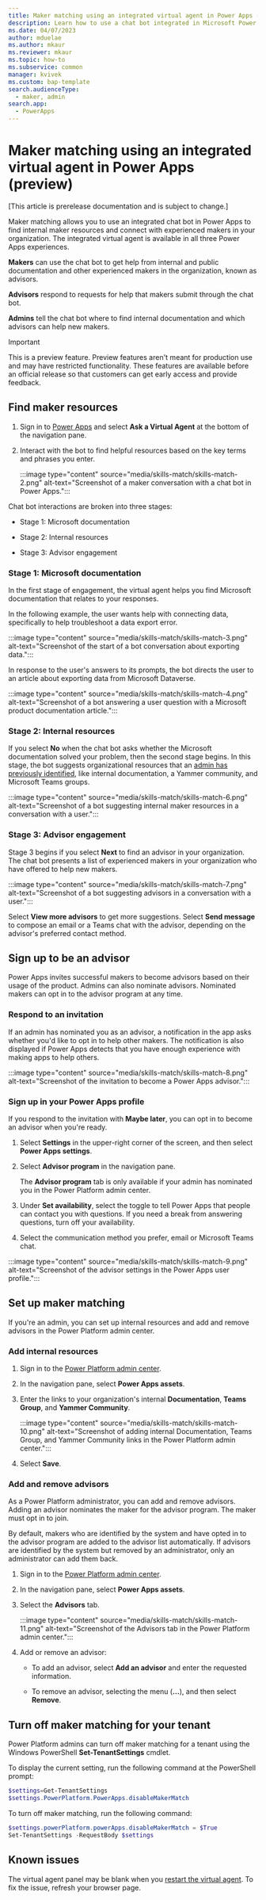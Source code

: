 ```yaml
---
title: Maker matching using an integrated virtual agent in Power Apps (preview)
description: Learn how to use a chat bot integrated in Microsoft Power Apps to find maker resources in your organization.
ms.date: 04/07/2023
author: mduelae
ms.author: mkaur
ms.reviewer: mkaur
ms.topic: how-to
ms.subservice: common
manager: kvivek
ms.custom: bap-template
search.audienceType: 
  - maker, admin
search.app: 
  - PowerApps
---
```


# Maker matching using an integrated virtual agent in Power Apps (preview)

[This article is prerelease documentation and is subject to change.]

Maker matching allows you to use an integrated chat bot in Power Apps to find internal maker resources and connect with experienced makers in your organization. The integrated virtual agent is available in all three Power Apps experiences.<!-- EDITOR'S NOTE: Please clarify, what are the three experiences? -->

**Makers** can use the chat bot to get help from internal and public documentation and other experienced makers in the organization, known as advisors.

**Advisors** respond to requests for help that makers submit through the chat bot.

**Admins** tell the chat bot where to find internal documentation and which advisors can help new makers.

> [!IMPORTANT]
> This is a preview feature. Preview features aren't meant for production use and may have restricted functionality. These features are available before an official release so that customers can get early access and provide feedback.

## Find maker resources

1. Sign in to [Power Apps](https://make.powerapps.com) and select **Ask a Virtual Agent** at the bottom of the navigation pane.

1. Interact with the bot to find helpful resources based on the key terms and phrases you enter.

    :::image type="content" source="media/skills-match/skills-match-2.png" alt-text="Screenshot of a maker conversation with a chat bot in Power Apps.":::<!-- EDITOR'S NOTE: Please crop the screenshot IAW the new [screenshot guidelines](/bacx/screenshots-for-bap?branch=main).-->

Chat bot interactions are broken into three stages:

- Stage 1: Microsoft documentation

- Stage 2: Internal resources

- Stage 3: Advisor engagement

### Stage 1: Microsoft documentation

In the first stage of engagement, the virtual agent helps you find Microsoft documentation that relates to your responses.

In the following example, the user wants help with connecting data, specifically to help troubleshoot a data export error.

:::image type="content" source="media/skills-match/skills-match-3.png" alt-text="Screenshot of the start of a bot conversation about exporting data.":::<!-- EDITOR'S NOTE: Please crop the screenshot IAW the new [screenshot guidelines](/bacx/screenshots-for-bap?branch=main).-->

 In response to the user's answers to its prompts, the bot directs the user to an article about exporting data from Microsoft Dataverse.

:::image type="content" source="media/skills-match/skills-match-4.png" alt-text="Screenshot of a bot answering a user question with a Microsoft product documentation article.":::

### Stage 2: Internal resources

If you select **No** when the chat bot asks whether the Microsoft documentation solved your problem, then the second stage begins. In this stage, the bot suggests organizational resources that an [admin has previously identified](#add-internal-resources), like internal documentation, a Yammer community, and Microsoft Teams groups.

:::image type="content" source="media/skills-match/skills-match-6.png" alt-text="Screenshot of a bot suggesting internal maker resources in a conversation with a user.":::<!-- EDITOR'S NOTE: Please crop the screenshot IAW the new [screenshot guidelines](/bacx/screenshots-for-bap?branch=main).-->

### Stage 3: Advisor engagement

Stage 3 begins if you select **Next** to find an advisor in your organization. The chat bot presents a list of experienced makers in your organization who have offered to help new makers.

:::image type="content" source="media/skills-match/skills-match-7.png" alt-text="Screenshot of a bot suggesting advisors in a conversation with a user.":::

Select **View more advisors** to get more suggestions. Select **Send message** to compose an email or a Teams chat with the advisor, depending on the advisor's preferred contact method.

## Sign up to be an advisor

Power Apps invites successful makers to become advisors based on their usage of the product. Admins can also nominate advisors. Nominated makers can opt in to the advisor program at any time.

### Respond to an invitation

If an admin has nominated you as an advisor, a notification in the app asks whether you'd like to opt in to help other makers. The notification is also displayed if Power Apps detects that you have enough experience with making apps to help others.

:::image type="content" source="media/skills-match/skills-match-8.png" alt-text="Screenshot of the invitation to become a Power Apps advisor.":::

### Sign up in your Power Apps profile

If you respond to the invitation with **Maybe later**, you can opt in to become an advisor when you're ready.

1. Select **Settings** in the upper-right corner of the screen, and then select **Power Apps settings**.

1. Select **Advisor program** in the navigation pane.

    The **Advisor program** tab is only available if your admin has nominated you in the Power Platform admin center.

1. Under **Set availability**, select the toggle to tell Power Apps that people can contact you with questions. If you need a break from answering questions, turn off your availability.

1. Select the communication method you prefer, email or Microsoft Teams chat.

:::image type="content" source="media/skills-match/skills-match-9.png" alt-text="Screenshot of the advisor settings in the Power Apps user profile.":::

## Set up maker matching

If you're an admin, you can set up internal resources and add and remove advisors in the Power Platform admin center.

### Add internal resources

1. Sign in to the [Power Platform admin center](https://admin.powerplatform.com).

1. In the navigation pane, select **Power Apps assets**.

1. Enter the links to your organization's internal **Documentation**, **Teams Group**, and **Yammer Community**.

    :::image type="content" source="media/skills-match/skills-match-10.png" alt-text="Screenshot of adding internal Documentation, Teams Group, and Yammer Community links in the Power Platform admin center.":::

1. Select **Save**.

### Add and remove advisors

As a Power Platform administrator, you can add and remove advisors. Adding an advisor nominates the maker for the advisor program. The maker must opt in to join.

By default, makers who are identified by the system and have opted in to the advisor program are added to the advisor list automatically. If advisors are identified by the system but removed by an administrator, only an administrator can add them back.

1. Sign in to the [Power Platform admin center](https://admin.powerplatform.com).

1. In the navigation pane, select **Power Apps assets**.

1. Select the **Advisors** tab.

    :::image type="content" source="media/skills-match/skills-match-11.png" alt-text="Screenshot of the Advisors tab in the Power Platform admin center.":::<!-- EDITOR'S NOTE: Please crop the screenshot IAW the new [screenshot guidelines](/bacx/screenshots-for-bap?branch=main).-->

1. Add or remove an advisor:

    - To add an advisor, select **Add an advisor** and enter the requested information.

    - To remove an advisor, selecting the menu (**&hellip;**), and then select **Remove**.

## Turn off maker matching for your tenant

Power Platform admins can turn off maker matching for a tenant using the Windows PowerShell **Set-TenantSettings** cmdlet.

To display the current setting, run the following command at the PowerShell prompt:

   ```powershell
   $settings=Get-TenantSettings 
   $settings.PowerPlatform.PowerApps.disableMakerMatch
   ```

To turn off maker matching, run the following command:

   ```powershell
   $settings.powerPlatform.powerApps.disableMakerMatch = $True
   Set-TenantSettings -RequestBody $settings
   ```

## Known issues

The virtual agent panel may be blank when you [restart the virtual agent](virtual-agent.md#restart-or-close-a-session). To fix the issue, refresh your browser page.
